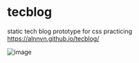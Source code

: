 # tecblog
static tech blog prototype for css practicing
https://alnnvn.github.io/tecblog/

![image](https://user-images.githubusercontent.com/108158031/179860589-ec0fb658-1dd9-4101-8278-d3eb9e1f3239.png)
